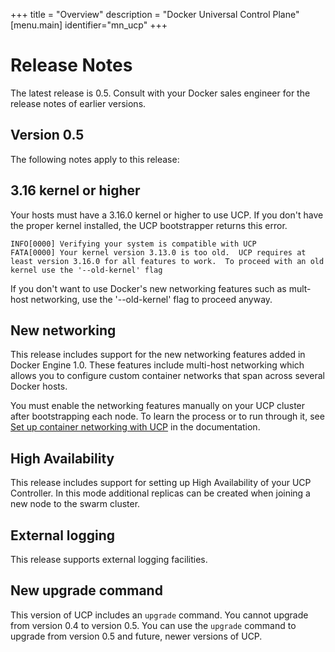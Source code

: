 
+++
title = "Overview"
description = "Docker Universal Control Plane"
[menu.main]
identifier="mn_ucp"
+++


# Release Notes

The latest release is 0.5.  Consult with your Docker sales engineer for the release notes of earlier versions.

## Version 0.5

The following notes apply to this release:

## 3.16 kernel or higher

Your hosts must have a 3.16.0 kernel or higher to use UCP. If you don't have the proper kernel installed, the UCP bootstrapper returns this error.

```
INFO[0000] Verifying your system is compatible with UCP
FATA[0000] Your kernel version 3.13.0 is too old.  UCP requires at least version 3.16.0 for all features to work.  To proceed with an old kernel use the '--old-kernel' flag
```

If you don't want to use Docker's new networking features such as mult-host networking, use the '--old-kernel' flag to proceed anyway.

## New networking

This release includes support for the new networking features added in Docker Engine 1.0. These features include multi-host networking which allows you to configure custom container networks that span across several Docker hosts.

You must enable the networking features manually on your UCP cluster after bootstrapping each node.  To learn the process or to run through it, see [Set up container networking with UCP](networking.md) in the documentation.

## High Availability

This release includes support for setting up High Availability of your UCP Controller. In this mode additional replicas can be created when joining a new node to the swarm cluster.

## External logging

This release supports external logging facilities.

## New upgrade command

This version of UCP includes an `upgrade` command. You cannot upgrade from version 0.4 to version 0.5. You can use the `upgrade` command to upgrade from version 0.5 and future, newer versions of UCP.
